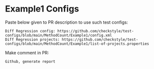 # Example1 Configs
Paste below given to PR description to use such test configs:
```
Diff Regression config: https://github.com/checkstyle/test-configs/blob/main/MethodCount/Example1/config.xml
Diff Regression projects: https://github.com/checkstyle/test-configs/blob/main/MethodCount/Example1/list-of-projects.properties
```
Make comment in PR:
```
Github, generate report
```
